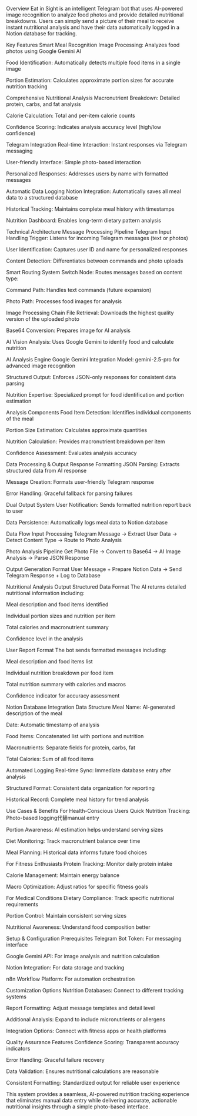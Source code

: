 Overview
Eat in Sight is an intelligent Telegram bot that uses AI-powered image recognition to analyze food photos and provide detailed nutritional breakdowns. Users can simply send a picture of their meal to receive instant nutritional analysis and have their data automatically logged in a Notion database for tracking.

Key Features
Smart Meal Recognition
Image Processing: Analyzes food photos using Google Gemini AI

Food Identification: Automatically detects multiple food items in a single image

Portion Estimation: Calculates approximate portion sizes for accurate nutrition tracking

Comprehensive Nutritional Analysis
Macronutrient Breakdown: Detailed protein, carbs, and fat analysis

Calorie Calculation: Total and per-item calorie counts

Confidence Scoring: Indicates analysis accuracy level (high/low confidence)

Telegram Integration
Real-time Interaction: Instant responses via Telegram messaging

User-friendly Interface: Simple photo-based interaction

Personalized Responses: Addresses users by name with formatted messages

Automatic Data Logging
Notion Integration: Automatically saves all meal data to a structured database

Historical Tracking: Maintains complete meal history with timestamps

Nutrition Dashboard: Enables long-term dietary pattern analysis

Technical Architecture
Message Processing Pipeline
Telegram Input Handling
Trigger: Listens for incoming Telegram messages (text or photos)

User Identification: Captures user ID and name for personalized responses

Content Detection: Differentiates between commands and photo uploads

Smart Routing System
Switch Node: Routes messages based on content type:

Command Path: Handles text commands (future expansion)

Photo Path: Processes food images for analysis

Image Processing Chain
File Retrieval: Downloads the highest quality version of the uploaded photo

Base64 Conversion: Prepares image for AI analysis

AI Vision Analysis: Uses Google Gemini to identify food and calculate nutrition

AI Analysis Engine
Google Gemini Integration
Model: gemini-2.5-pro for advanced image recognition

Structured Output: Enforces JSON-only responses for consistent data parsing

Nutrition Expertise: Specialized prompt for food identification and portion estimation

Analysis Components
Food Item Detection: Identifies individual components of the meal

Portion Size Estimation: Calculates approximate quantities

Nutrition Calculation: Provides macronutrient breakdown per item

Confidence Assessment: Evaluates analysis accuracy

Data Processing & Output
Response Formatting
JSON Parsing: Extracts structured data from AI response

Message Creation: Formats user-friendly Telegram response

Error Handling: Graceful fallback for parsing failures

Dual Output System
User Notification: Sends formatted nutrition report back to user

Data Persistence: Automatically logs meal data to Notion database

Data Flow
Input Processing
Telegram Message → Extract User Data → Detect Content Type → Route to Photo Analysis

Photo Analysis Pipeline
Get Photo File → Convert to Base64 → AI Image Analysis → Parse JSON Response

Output Generation
Format User Message + Prepare Notion Data → Send Telegram Response + Log to Database

Nutritional Analysis Output
Structured Data Format
The AI returns detailed nutritional information including:

Meal description and food items identified

Individual portion sizes and nutrition per item

Total calories and macronutrient summary

Confidence level in the analysis

User Report Format
The bot sends formatted messages including:

Meal description and food items list

Individual nutrition breakdown per food item

Total nutrition summary with calories and macros

Confidence indicator for accuracy assessment

Notion Database Integration
Data Structure
Meal Name: AI-generated description of the meal

Date: Automatic timestamp of analysis

Food Items: Concatenated list with portions and nutrition

Macronutrients: Separate fields for protein, carbs, fat

Total Calories: Sum of all food items

Automated Logging
Real-time Sync: Immediate database entry after analysis

Structured Format: Consistent data organization for reporting

Historical Record: Complete meal history for trend analysis

Use Cases & Benefits
For Health-Conscious Users
Quick Nutrition Tracking: Photo-based logging代替manual entry

Portion Awareness: AI estimation helps understand serving sizes

Diet Monitoring: Track macronutrient balance over time

Meal Planning: Historical data informs future food choices

For Fitness Enthusiasts
Protein Tracking: Monitor daily protein intake

Calorie Management: Maintain energy balance

Macro Optimization: Adjust ratios for specific fitness goals

For Medical Conditions
Dietary Compliance: Track specific nutritional requirements

Portion Control: Maintain consistent serving sizes

Nutritional Awareness: Understand food composition better

Setup & Configuration
Prerequisites
Telegram Bot Token: For messaging interface

Google Gemini API: For image analysis and nutrition calculation

Notion Integration: For data storage and tracking

n8n Workflow Platform: For automation orchestration

Customization Options
Nutrition Databases: Connect to different tracking systems

Report Formatting: Adjust message templates and detail level

Additional Analysis: Expand to include micronutrients or allergens

Integration Options: Connect with fitness apps or health platforms

Quality Assurance Features
Confidence Scoring: Transparent accuracy indicators

Error Handling: Graceful failure recovery

Data Validation: Ensures nutritional calculations are reasonable

Consistent Formatting: Standardized output for reliable user experience

This system provides a seamless, AI-powered nutrition tracking experience that eliminates manual data entry while delivering accurate, actionable nutritional insights through a simple photo-based interface.
